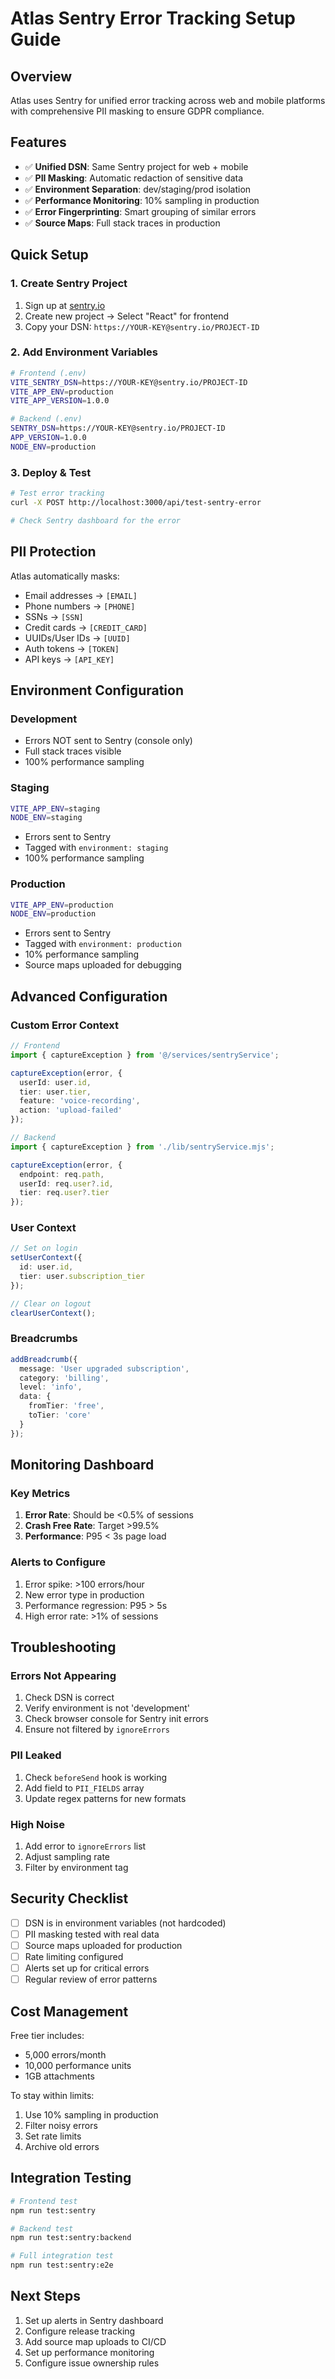 # Atlas Sentry Error Tracking Setup Guide

## Overview

Atlas uses Sentry for unified error tracking across web and mobile platforms with comprehensive PII masking to ensure GDPR compliance.

## Features

- ✅ **Unified DSN**: Same Sentry project for web + mobile
- ✅ **PII Masking**: Automatic redaction of sensitive data
- ✅ **Environment Separation**: dev/staging/prod isolation
- ✅ **Performance Monitoring**: 10% sampling in production
- ✅ **Error Fingerprinting**: Smart grouping of similar errors
- ✅ **Source Maps**: Full stack traces in production

## Quick Setup

### 1. Create Sentry Project

1. Sign up at [sentry.io](https://sentry.io)
2. Create new project → Select "React" for frontend
3. Copy your DSN: `https://YOUR-KEY@sentry.io/PROJECT-ID`

### 2. Add Environment Variables

```bash
# Frontend (.env)
VITE_SENTRY_DSN=https://YOUR-KEY@sentry.io/PROJECT-ID
VITE_APP_ENV=production
VITE_APP_VERSION=1.0.0

# Backend (.env)
SENTRY_DSN=https://YOUR-KEY@sentry.io/PROJECT-ID
APP_VERSION=1.0.0
NODE_ENV=production
```

### 3. Deploy & Test

```bash
# Test error tracking
curl -X POST http://localhost:3000/api/test-sentry-error

# Check Sentry dashboard for the error
```

## PII Protection

Atlas automatically masks:
- Email addresses → `[EMAIL]`
- Phone numbers → `[PHONE]`
- SSNs → `[SSN]`
- Credit cards → `[CREDIT_CARD]`
- UUIDs/User IDs → `[UUID]`
- Auth tokens → `[TOKEN]`
- API keys → `[API_KEY]`

## Environment Configuration

### Development
- Errors NOT sent to Sentry (console only)
- Full stack traces visible
- 100% performance sampling

### Staging
```bash
VITE_APP_ENV=staging
NODE_ENV=staging
```
- Errors sent to Sentry
- Tagged with `environment: staging`
- 100% performance sampling

### Production
```bash
VITE_APP_ENV=production
NODE_ENV=production
```
- Errors sent to Sentry
- Tagged with `environment: production`
- 10% performance sampling
- Source maps uploaded for debugging

## Advanced Configuration

### Custom Error Context

```typescript
// Frontend
import { captureException } from '@/services/sentryService';

captureException(error, {
  userId: user.id,
  tier: user.tier,
  feature: 'voice-recording',
  action: 'upload-failed'
});

// Backend
import { captureException } from './lib/sentryService.mjs';

captureException(error, {
  endpoint: req.path,
  userId: req.user?.id,
  tier: req.user?.tier
});
```

### User Context

```typescript
// Set on login
setUserContext({
  id: user.id,
  tier: user.subscription_tier
});

// Clear on logout
clearUserContext();
```

### Breadcrumbs

```typescript
addBreadcrumb({
  message: 'User upgraded subscription',
  category: 'billing',
  level: 'info',
  data: {
    fromTier: 'free',
    toTier: 'core'
  }
});
```

## Monitoring Dashboard

### Key Metrics
1. **Error Rate**: Should be <0.5% of sessions
2. **Crash Free Rate**: Target >99.5%
3. **Performance**: P95 < 3s page load

### Alerts to Configure
1. Error spike: >100 errors/hour
2. New error type in production
3. Performance regression: P95 > 5s
4. High error rate: >1% of sessions

## Troubleshooting

### Errors Not Appearing
1. Check DSN is correct
2. Verify environment is not 'development'
3. Check browser console for Sentry init errors
4. Ensure not filtered by `ignoreErrors`

### PII Leaked
1. Check `beforeSend` hook is working
2. Add field to `PII_FIELDS` array
3. Update regex patterns for new formats

### High Noise
1. Add error to `ignoreErrors` list
2. Adjust sampling rate
3. Filter by environment tag

## Security Checklist

- [ ] DSN is in environment variables (not hardcoded)
- [ ] PII masking tested with real data
- [ ] Source maps uploaded for production
- [ ] Rate limiting configured
- [ ] Alerts set up for critical errors
- [ ] Regular review of error patterns

## Cost Management

Free tier includes:
- 5,000 errors/month
- 10,000 performance units
- 1GB attachments

To stay within limits:
1. Use 10% sampling in production
2. Filter noisy errors
3. Set rate limits
4. Archive old errors

## Integration Testing

```bash
# Frontend test
npm run test:sentry

# Backend test
npm run test:sentry:backend

# Full integration test
npm run test:sentry:e2e
```

## Next Steps

1. Set up alerts in Sentry dashboard
2. Configure release tracking
3. Add source map uploads to CI/CD
4. Set up performance monitoring
5. Configure issue ownership rules
